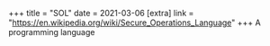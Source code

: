 +++
title = "SOL"
date = 2021-03-06
[extra]
link = "https://en.wikipedia.org/wiki/Secure_Operations_Language"
+++
A programming language


